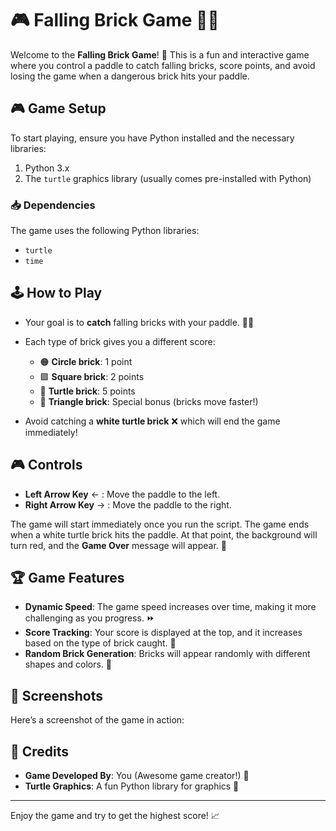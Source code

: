 # 🎮 Falling Brick Game 🐢🎲

Welcome to the **Falling Brick Game**! 🧱 This is a fun and interactive game where you control a paddle to catch falling bricks, score points, and avoid losing the game when a dangerous brick hits your paddle.


## 🎮 Game Setup

To start playing, ensure you have Python installed and the necessary libraries:

1. Python 3.x
2. The `turtle` graphics library (usually comes pre-installed with Python)

### 📥 Dependencies
The game uses the following Python libraries:
- `turtle`
- `time`

## 🕹️ How to Play

- Your goal is to **catch** falling bricks with your paddle. 🧑‍🦱
- Each type of brick gives you a different score:
  - 🟠 **Circle brick**: 1 point
  - 🟩 **Square brick**: 2 points
  - 🐢 **Turtle brick**: 5 points
  - 🔺 **Triangle brick**: Special bonus (bricks move faster!)
  
- Avoid catching a **white turtle brick** ❌ which will end the game immediately! 

## 🎮 Controls
- **Left Arrow Key** ← : Move the paddle to the left.
- **Right Arrow Key** → : Move the paddle to the right.

The game will start immediately once you run the script. The game ends when a white turtle brick hits the paddle. At that point, the background will turn red, and the **Game Over** message will appear. 🚨

## 🏆 Game Features
- **Dynamic Speed**: The game speed increases over time, making it more challenging as you progress. ⏩
- **Score Tracking**: Your score is displayed at the top, and it increases based on the type of brick caught. 🏅
- **Random Brick Generation**: Bricks will appear randomly with different shapes and colors. 🎲

## 📸 Screenshots
Here’s a screenshot of the game in action:

## 📜 Credits
- **Game Developed By**: You (Awesome game creator!) 🎉
- **Turtle Graphics**: A fun Python library for graphics 🐢

---

Enjoy the game and try to get the highest score! 📈
